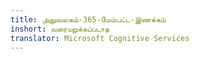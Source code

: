 ```yaml
---
title: அலுவலகம்-365-மேம்பட்ட-இணக்கம்
inshort: வரையறுக்கப்படாத
translator: Microsoft Cognitive Services
---
```




